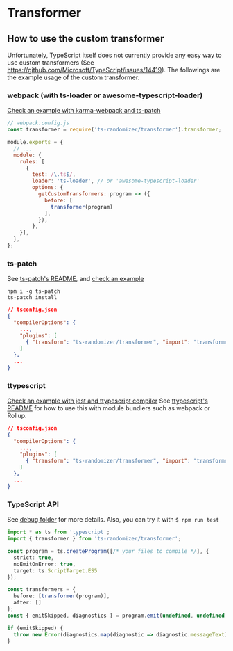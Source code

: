 # Transformer

## How to use the custom transformer
Unfortunately, TypeScript itself does not currently provide any easy way to use custom transformers (See https://github.com/Microsoft/TypeScript/issues/14419).
The followings are the example usage of the custom transformer.

### webpack (with ts-loader or awesome-typescript-loader)
[Check an example with karma-webpack and ts-patch](https://github.com/vposd/ts-randomizer/examples/karma-webpack)
```js
// webpack.config.js
const transformer = require('ts-randomizer/transformer').transformer;

module.exports = {
  // ...
  module: {
    rules: [
      {
        test: /\.ts$/,
        loader: 'ts-loader', // or 'awesome-typescript-loader'
        options: {
          getCustomTransformers: program => ({
            before: [
              transformer(program)
            ],
          }),
        },
    }],
  },
};
```

### ts-patch
See [ts-patch's README](https://github.com/nonara/ts-patch/blob/master/README.md), and [check an example](https://github.com/vposd/ts-randomizer/examples/karma-webpack)
```
npm i -g ts-patch
ts-patch install
```
```json
// tsconfig.json
{
  "compilerOptions": {
    ...,
    "plugins": [
      { "transform": "ts-randomizer/transformer", "import": "transformer" }
    ]
  },
  ...
}
```

### ttypescript
[Check an example with jest and ttypescript compiler](https://github.com/vposd/ts-randomizer/examples/jest)
See [ttypescript's README](https://github.com/cevek/ttypescript/blob/master/README.md) for how to use this with module bundlers such as webpack or Rollup.
```json
// tsconfig.json
{
  "compilerOptions": {
    ...,
    "plugins": [
      { "transform": "ts-randomizer/transformer", "import": "transformer" }
    ]
  },
  ...
}
```

### TypeScript API
See [debug folder](https://github.com/vposd/ts-randomizer/debug) for more details. Also, you can try it with ```$ npm run test```
```typescript
import * as ts from 'typescript';
import { transformer } from 'ts-randomizer/transformer';

const program = ts.createProgram([/* your files to compile */], {
  strict: true,
  noEmitOnError: true,
  target: ts.ScriptTarget.ES5
});

const transformers = {
  before: [transformer(program)],
  after: []
};
const { emitSkipped, diagnostics } = program.emit(undefined, undefined, undefined, false, transformers);

if (emitSkipped) {
  throw new Error(diagnostics.map(diagnostic => diagnostic.messageText).join('\n'));
}
```
